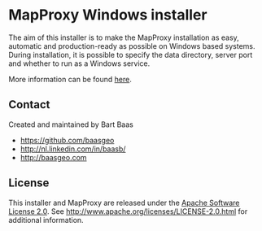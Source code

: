 # MapProxy Windows installer

The aim of this installer is to make the MapProxy installation as easy, automatic and production-ready as possible on Windows based systems. During installation, it is possible to specify the data directory, server port and whether to run as a Windows service.

More information can be found [here](http://baasgeo.github.io/mapproxywindows/).

## Contact

Created and maintained by Bart Baas

- https://github.com/baasgeo
- http://nl.linkedin.com/in/baasb/
- http://baasgeo.com

## License

This installer and MapProxy are released under the [Apache Software License 2.0](http://www.apache.org/licenses/LICENSE-2.0.html). See http://www.apache.org/licenses/LICENSE-2.0.html for additional information.

